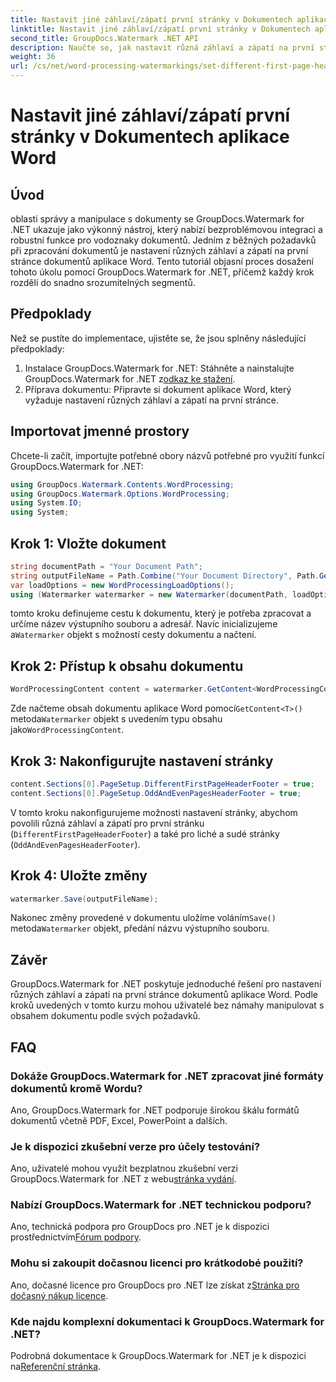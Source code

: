 ```yaml
---
title: Nastavit jiné záhlaví/zápatí první stránky v Dokumentech aplikace Word
linktitle: Nastavit jiné záhlaví/zápatí první stránky v Dokumentech aplikace Word
second_title: GroupDocs.Watermark .NET API
description: Naučte se, jak nastavit různá záhlaví a zápatí na první stránce dokumentů Word pomocí GroupDocs.Watermark for .NET.
weight: 36
url: /cs/net/word-processing-watermarkings/set-different-first-page-header-footer-word-docs/
---
```


# Nastavit jiné záhlaví/zápatí první stránky v Dokumentech aplikace Word

## Úvod
oblasti správy a manipulace s dokumenty se GroupDocs.Watermark for .NET ukazuje jako výkonný nástroj, který nabízí bezproblémovou integraci a robustní funkce pro vodoznaky dokumentů. Jedním z běžných požadavků při zpracování dokumentů je nastavení různých záhlaví a zápatí na první stránce dokumentů aplikace Word. Tento tutoriál objasní proces dosažení tohoto úkolu pomocí GroupDocs.Watermark for .NET, přičemž každý krok rozdělí do snadno srozumitelných segmentů.
## Předpoklady
Než se pustíte do implementace, ujistěte se, že jsou splněny následující předpoklady:
1.  Instalace GroupDocs.Watermark for .NET: Stáhněte a nainstalujte GroupDocs.Watermark for .NET z[odkaz ke stažení](https://releases.groupdocs.com/Watermark/net/).
2. Příprava dokumentu: Připravte si dokument aplikace Word, který vyžaduje nastavení různých záhlaví a zápatí na první stránce.

## Importovat jmenné prostory
Chcete-li začít, importujte potřebné obory názvů potřebné pro využití funkcí GroupDocs.Watermark for .NET:
```csharp
using GroupDocs.Watermark.Contents.WordProcessing;
using GroupDocs.Watermark.Options.WordProcessing;
using System.IO;
using System;
```
## Krok 1: Vložte dokument
```csharp
string documentPath = "Your Document Path";
string outputFileName = Path.Combine("Your Document Directory", Path.GetFileName(documentPath));
var loadOptions = new WordProcessingLoadOptions();
using (Watermarker watermarker = new Watermarker(documentPath, loadOptions))
```
 tomto kroku definujeme cestu k dokumentu, který je potřeba zpracovat a určíme název výstupního souboru a adresář. Navíc inicializujeme a`Watermarker` objekt s možností cesty dokumentu a načtení.
## Krok 2: Přístup k obsahu dokumentu
```csharp
WordProcessingContent content = watermarker.GetContent<WordProcessingContent>();
```
 Zde načteme obsah dokumentu aplikace Word pomocí`GetContent<T>()` metoda`Watermarker` objekt s uvedením typu obsahu jako`WordProcessingContent`.
## Krok 3: Nakonfigurujte nastavení stránky
```csharp
content.Sections[0].PageSetup.DifferentFirstPageHeaderFooter = true;
content.Sections[0].PageSetup.OddAndEvenPagesHeaderFooter = true;
```
V tomto kroku nakonfigurujeme možnosti nastavení stránky, abychom povolili různá záhlaví a zápatí pro první stránku (`DifferentFirstPageHeaderFooter`) a také pro liché a sudé stránky (`OddAndEvenPagesHeaderFooter`).
## Krok 4: Uložte změny
```csharp
watermarker.Save(outputFileName);
```
 Nakonec změny provedené v dokumentu uložíme voláním`Save()` metoda`Watermarker` objekt, předání názvu výstupního souboru.

## Závěr
GroupDocs.Watermark for .NET poskytuje jednoduché řešení pro nastavení různých záhlaví a zápatí na první stránce dokumentů aplikace Word. Podle kroků uvedených v tomto kurzu mohou uživatelé bez námahy manipulovat s obsahem dokumentu podle svých požadavků.
## FAQ
### Dokáže GroupDocs.Watermark for .NET zpracovat jiné formáty dokumentů kromě Wordu?
Ano, GroupDocs.Watermark for .NET podporuje širokou škálu formátů dokumentů včetně PDF, Excel, PowerPoint a dalších.
### Je k dispozici zkušební verze pro účely testování?
Ano, uživatelé mohou využít bezplatnou zkušební verzi GroupDocs.Watermark for .NET z webu[stránka vydání](https://releases.groupdocs.com/).
### Nabízí GroupDocs.Watermark for .NET technickou podporu?
 Ano, technická podpora pro GroupDocs pro .NET je k dispozici prostřednictvím[Fórum podpory](https://forum.groupdocs.com/c/watermark/19).
### Mohu si zakoupit dočasnou licenci pro krátkodobé použití?
 Ano, dočasné licence pro GroupDocs pro .NET lze získat z[Stránka pro dočasný nákup licence](https://purchase.groupdocs.com/temporary-license/).
### Kde najdu komplexní dokumentaci k GroupDocs.Watermark for .NET?
 Podrobná dokumentace k GroupDocs.Watermark for .NET je k dispozici na[Referenční stránka](https://tutorials.groupdocs.com/Watermark/net/).